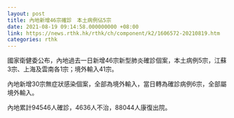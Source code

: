 ```yaml
---
layout: post
title: 內地新增46宗確診　本土病例佔5宗
date: 2021-08-19 09:14:58.000000000 +08:00
link: https://news.rthk.hk/rthk/ch/component/k2/1606572-20210819.htm
categories: rthk
---
```


國家衛健委公布，內地過去一日新增46宗新型肺炎確診個案，本土病例5宗，江蘇3宗、上海及雲南各1宗；境外輸入41宗。

內地新增30宗無症狀感染個案，全部為境外輸入，當日轉為確診病例6宗，全部屬境外輸入。

內地累計94546人確診，4636人不治，88044人康復出院。
